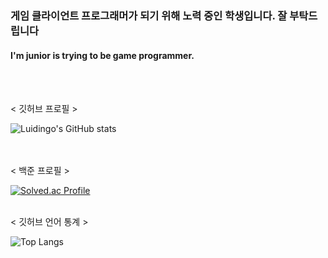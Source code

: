 ### 게임 클라이언트 프로그래머가 되기 위해 노력 중인 학생입니다. 잘 부탁드립니다 <br>
#### I'm junior is trying to be game programmer. 

<!--
**Luidingo/Luidingo** is a ✨ _special_ ✨ repository because its `README.md` (this file) appears on your GitHub profile.

Here are some ideas to get you started:

- 🔭 I’m currently working on ...
- 🌱 I’m currently learning ...
- 👯 I’m looking to collaborate on ...
- 🤔 I’m looking for help with ...
- 💬 Ask me about ...
- 📫 How to reach me: ...
- 😄 Pronouns: ...
- ⚡ Fun fact: ...
-->
<br>
<br>

< 깃허브 프로필 >
<br>

![Luidingo's GitHub stats](https://github-readme-stats.vercel.app/api?username=Luidingo&show_icons=true&theme=dark)   
<br>
<br>

< 백준 프로필 >
<br>

[![Solved.ac Profile](http://mazassumnida.wtf/api/generate_badge?boj=bobossjung)](https://solved.ac/bobossjung)
<br>
<br>

< 깃허브 언어 통계 >
<br>

![Top Langs](https://github-readme-stats.vercel.app/api/top-langs/?username=Luidingo&layout=compact&theme=Darcula)
